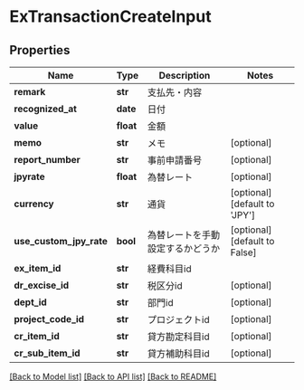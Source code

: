 # ExTransactionCreateInput

## Properties
Name | Type | Description | Notes
------------ | ------------- | ------------- | -------------
**remark** | **str** | 支払先・内容 | 
**recognized_at** | **date** | 日付 | 
**value** | **float** | 金額 | 
**memo** | **str** | メモ | [optional] 
**report_number** | **str** | 事前申請番号 | [optional] 
**jpyrate** | **float** | 為替レート | [optional] 
**currency** | **str** | 通貨 | [optional] [default to 'JPY']
**use_custom_jpy_rate** | **bool** | 為替レートを手動設定するかどうか | [optional] [default to False]
**ex_item_id** | **str** | 経費科目id | 
**dr_excise_id** | **str** | 税区分id | [optional] 
**dept_id** | **str** | 部門id | [optional] 
**project_code_id** | **str** | プロジェクトid | [optional] 
**cr_item_id** | **str** | 貸方勘定科目id | [optional] 
**cr_sub_item_id** | **str** | 貸方補助科目id | [optional] 

[[Back to Model list]](../README.md#documentation-for-models) [[Back to API list]](../README.md#documentation-for-api-endpoints) [[Back to README]](../README.md)


